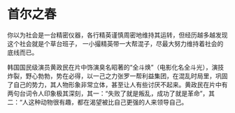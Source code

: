 # 首尔之春
你以为社会是一台精密仪器，各行精英谨慎周密地维持其运转，但经历越多越发现这个社会就是个草台班子， 一小撮精英带一大帮混子，尽最大努力维持着社会的底线而已。

韩国国民级演员黄政民在片中饰演臭名昭著的“全斗焕”（电影化名全斗光），演技炸裂，野心勃勃，势在必得，以一己之力张罗一帮利益集团，在混乱时局里，巩固了自己的势力，其人物形象非常立体，甚至让人有些讨厌不起来。黄政民在片中有两句台词令人印象极其深刻，其一：“失败了就是叛乱，成功了就是革命”，其二：“人这种动物很有趣，都在渴望被比自己更强的人来领导自己。

